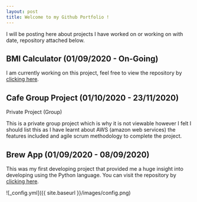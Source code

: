 ```yaml
---
layout: post
title: Welcome to my Github Portfolio !
---
```


I will be posting here about projects I have worked on or working on with date, repository attached below.

## BMI Calculator (01/09/2020 - On-Going)

I am currently working on this project, feel free to view the repository by [clicking here](https://github.com/ans-github/BMI-Calculator-Test).
## Cafe Group Project (01/10/2020 - 23/11/2020)
Private Project (Group)

This is a private group project which is why it is not viewable however I felt I should list this as I have learnt about AWS (amazon web services) the features included and agile scrum methodology to complete the project.
## Brew App (01/09/2020 - 08/09/2020)

This was my first developing project that provided me a huge insight into developing using the Python language.
You can visit the repository by [clicking here](https://github.com/ans-github/Brew_App).

![_config.yml]({{ site.baseurl }}/images/config.png)